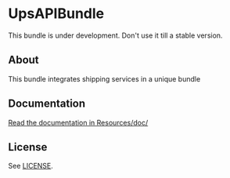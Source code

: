 # UpsAPIBundle

This bundle is under development. Don't use it till a stable version.

## About ##

This bundle integrates shipping services in a unique bundle

## Documentation ##

[Read the documentation in Resources/doc/](https://github.com/octante/UpsAPIBundle/blob/master/Resources/doc/index.md)

## License ##

See [LICENSE](https://github.com/octante/UpsAPIBundle/blob/master/LICENSE).
